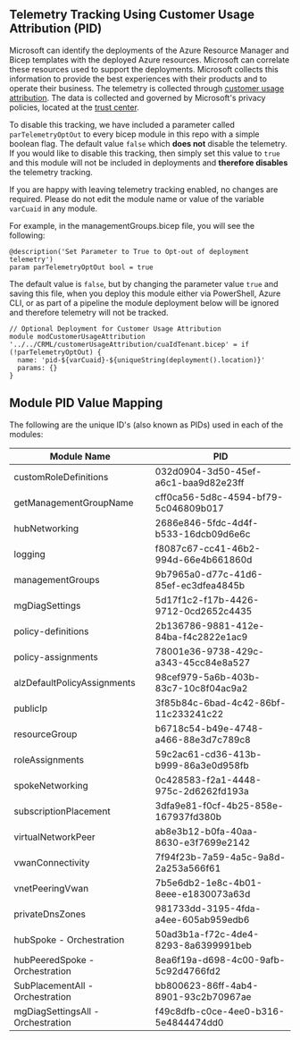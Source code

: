 <!-- markdownlint-disable -->
## Telemetry Tracking Using Customer Usage Attribution (PID)
<!-- markdownlint-restore -->

Microsoft can identify the deployments of the Azure Resource Manager and Bicep templates with the deployed Azure resources. Microsoft can correlate these resources used to support the deployments. Microsoft collects this information to provide the best experiences with their products and to operate their business. The telemetry is collected through [customer usage attribution](https://learn.microsoft.com/azure/marketplace/azure-partner-customer-usage-attribution). The data is collected and governed by Microsoft's privacy policies, located at the [trust center](https://www.microsoft.com/trustcenter).

To disable this tracking, we have included a parameter called `parTelemetryOptOut` to every bicep module in this repo with a simple boolean flag. The default value `false` which **does not** disable the telemetry. If you would like to disable this tracking, then simply set this value to `true` and this module will not be included in deployments and **therefore disables** the telemetry tracking.

If you are happy with leaving telemetry tracking enabled, no changes are required. Please do not edit the module name or value of the variable `varCuaid` in any module.

For example, in the managementGroups.bicep file, you will see the following:

```bicep
@description('Set Parameter to True to Opt-out of deployment telemetry')
param parTelemetryOptOut bool = true
```

The default value is `false`, but by changing the parameter value `true` and saving this file, when you deploy this module either via PowerShell, Azure CLI, or as part of a pipeline the module deployment below will be ignored and therefore telemetry will not be tracked.

```bicep
// Optional Deployment for Customer Usage Attribution
module modCustomerUsageAttribution '../../CRML/customerUsageAttribution/cuaIdTenant.bicep' = if (!parTelemetryOptOut) {
  name: 'pid-${varCuaid}-${uniqueString(deployment().location)}'
  params: {}
}
```

## Module PID Value Mapping

The following are the unique ID's (also known as PIDs) used in each of the modules:

| Module Name                     | PID                                  |
| ------------------------------- | ------------------------------------ |
| customRoleDefinitions           | 032d0904-3d50-45ef-a6c1-baa9d82e23ff |
| getManagementGroupName          | cff0ca56-5d8c-4594-bf79-5c046809b017 |
| hubNetworking                   | 2686e846-5fdc-4d4f-b533-16dcb09d6e6c |
| logging                         | f8087c67-cc41-46b2-994d-66e4b661860d |
| managementGroups                | 9b7965a0-d77c-41d6-85ef-ec3dfea4845b |
| mgDiagSettings                  | 5d17f1c2-f17b-4426-9712-0cd2652c4435 |
| policy-definitions              | 2b136786-9881-412e-84ba-f4c2822e1ac9 |
| policy-assignments              | 78001e36-9738-429c-a343-45cc84e8a527 |
| alzDefaultPolicyAssignments     | 98cef979-5a6b-403b-83c7-10c8f04ac9a2 |
| publicIp                        | 3f85b84c-6bad-4c42-86bf-11c233241c22 |
| resourceGroup                   | b6718c54-b49e-4748-a466-88e3d7c789c8 |
| roleAssignments                 | 59c2ac61-cd36-413b-b999-86a3e0d958fb |
| spokeNetworking                 | 0c428583-f2a1-4448-975c-2d6262fd193a |
| subscriptionPlacement           | 3dfa9e81-f0cf-4b25-858e-167937fd380b |
| virtualNetworkPeer              | ab8e3b12-b0fa-40aa-8630-e3f7699e2142 |
| vwanConnectivity                | 7f94f23b-7a59-4a5c-9a8d-2a253a566f61 |
| vnetPeeringVwan                 | 7b5e6db2-1e8c-4b01-8eee-e1830073a63d |
| privateDnsZones                 | 981733dd-3195-4fda-a4ee-605ab959edb6 |
| hubSpoke - Orchestration        | 50ad3b1a-f72c-4de4-8293-8a6399991beb |
| hubPeeredSpoke - Orchestration  | 8ea6f19a-d698-4c00-9afb-5c92d4766fd2 |
| SubPlacementAll - Orchestration | bb800623-86ff-4ab4-8901-93c2b70967ae |
| mgDiagSettingsAll - Orchestration | f49c8dfb-c0ce-4ee0-b316-5e4844474dd0 |

